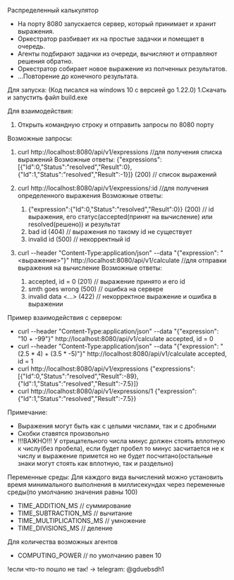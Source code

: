 Распределенный калькулятор 

- На порту 8080 запускается сервер, который принимает и хранит выражения.
- Оркестратор разбивает их на простые задачки и помещает в очередь.
- Агенты подбирают задачки из очереди, вычисляют и отправляют решения обратно.
- Оркестратор собирает новое выражение из полченных результатов.
- ...Повторение до конечного результата.

Для запуска:
  (Код писался на windows 10 с версией go 1.22.0)
  1.Скачать и запустить файл build.exe

Для взаимодействия:
  1. Открыть командную строку и отправить запросы по 8080 порту

Возможные запросы:
  1. curl http://localhost:8080/api/v1/expressions //для получения списка выражений
     Возможные ответы:  {"expressions":[{"Id":0,"Status":"resolved","Result":0},{"Id":1,"Status":"resolved","Result":-1}]} (200) // список выражений
   
  2. curl http://localhost:8080/api/v1/expressions/:id //для получения определенного выражения
     Возможные ответы:  
       1. {"expression":{"Id":0,"Status":"resolved","Result":0}} (200) // id выражения, его статус(accepted(принят на вычисление) или     resolved(решено)) и результат
       2. bad id (404) // выражения по такому id не существует
       3. invalid id (500) // некорректный id
   
  3. curl --header "Content-Type:application/json" --data "{\"expression\": \"<выражение>\"}" http://localhost:8080/api/v1/calculate //для отправки выражения на вычисление
    Возможные ответы:  
      1. accepted, id = 0 (201) // выражение принято и его id
      2. smth goes wrong (500) // ошибка на сервере
      3. invalid data <...> (422) // некорректное выражение и ошибка в выражении

Пример взаимодействия с сервером:
  - curl --header "Content-Type:application/json" --data "{\"expression\": \"10 + -99\"}" http://localhost:8080/api/v1/calculate
    accepted, id = 0
  - curl --header "Content-Type:application/json" --data "{\"expression\": \"(2.5 * 4) + (3.5 * -5)\"}" http://localhost:8080/api/v1/calculate
    accepted, id = 1
  - curl http://localhost:8080/api/v1/expressions
    {"expressions":[{"Id":0,"Status":"resolved","Result":-89},{"Id":1,"Status":"resolved","Result":-7.5}]}
  - curl http://localhost:8080/api/v1/expressions/1
    {"expression":{"Id":1,"Status":"resolved","Result":-7.5}}

Примечание:
  - Выражения могут быть как с целыми числами, так и с дробными
  - Скобки ставятся произвольно
  - !!!ВАЖНО!!! У отрицательного числа минус должен стоять вплотную к числу(без пробела), если будет пробел то минус засчитается не к числу и выражение примется но не будет посчитано(остальные знаки могут стоять как вплотную, так и раздельно)

Переменные среды:
  Для каждого вида вычислений можно установить время минимального выполнения в миллисекундах через переменные среды(по умолчанию значения равны 100) 
   - TIME_ADDITION_MS // суммирование
   - TIME_SUBTRACTION_MS // вычитание
   - TIME_MULTIPLICATIONS_MS // умножение
   - TIME_DIVISIONS_MS // деление

 Для количества возможных агентов
   - COMPUTING_POWER // по умолчанию равен 10



!если что-то пошло не так! -> telegram: @gduebsdh1
